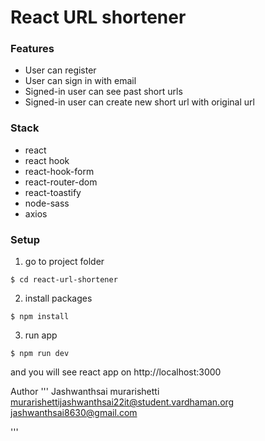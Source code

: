 # React URL shortener

### Features
* User can register
* User can sign in with email
* Signed-in user can see past short urls 
* Signed-in user can create new short url with original url

### Stack
* react
* react hook
* react-hook-form
* react-router-dom
* react-toastify
* node-sass
* axios

### Setup

1. go to project folder
```
$ cd react-url-shortener
```
2. install packages
```
$ npm install
```
3. run app
```
$ npm run dev
```

and you will see react app on http://localhost:3000


Author
'''
Jashwanthsai murarishetti
murarishettijashwanthsai22it@student.vardhaman.org
jashwanthsai8630@gmail.com

'''

